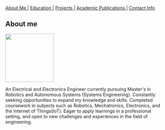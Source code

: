 [About Me |](home/index.md) 
[ Education |](home/edu.md)
[ Projects |](home/projects.md)
[ Academic Publications |](home/publications.md)
[ Contact Info](home/contact.md)

## About me

<img src="https://user-images.githubusercontent.com/105019328/171053578-6f30dd6f-38ae-45f8-9d25-5106e1178c29.JPG" width="150" height="150">

An Electrical and Electronics Engineer currently pursuing Master's in Robotics and Autonomous Systems (Systems Engineering). Constantly seeking opportunities to expand my knowledge and skills. Completed coursework in subjects such as Robotics, Mechatronics, Electronics, and the Internet of Things(IoT). Eager to apply learnings in a professional setting, and open to new challenges and experiences in the field of engineering.

